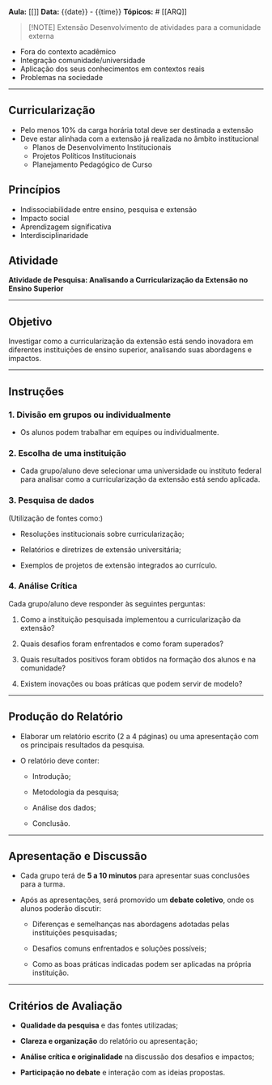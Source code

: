 **Aula:** [[]]
**Data:** {{date}} - {{time}}
**Tópicos:** #
[[ARQ]]
> [!NOTE] Extensão
> Desenvolvimento de atividades para a comunidade externa

- Fora do contexto acadêmico
- Integração comunidade/universidade
- Aplicação dos seus conhecimentos em contextos reais
- Problemas na sociedade


---
## Curricularização
- Pelo menos 10% da carga horária total deve ser destinada a extensão
- Deve estar alinhada com a extensão já realizada no âmbito institucional
	- Planos de Desenvolvimento Institucionais
	- Projetos Políticos Institucionais
	- Planejamento Pedagógico de Curso

## Princípios
- Indissociabilidade entre ensino, pesquisa e extensão
- Impacto social
- Aprendizagem significativa
- Interdisciplinaridade

## Atividade
**Atividade de Pesquisa: Analisando a Curricularização da Extensão no Ensino Superior**

---

## **Objetivo**

Investigar como a curricularização da extensão está sendo inovadora em diferentes instituições de ensino superior, analisando suas abordagens e impactos.

---

## **Instruções**

### **1. Divisão em grupos ou individualmente**

- Os alunos podem trabalhar em equipes ou individualmente.
    

### **2. Escolha de uma instituição**

- Cada grupo/aluno deve selecionar uma universidade ou instituto federal para analisar como a curricularização da extensão está sendo aplicada.
    

### **3. Pesquisa de dados**

(Utilização de fontes como:)

- Resoluções institucionais sobre curricularização;
    
- Relatórios e diretrizes de extensão universitária;
    
- Exemplos de projetos de extensão integrados ao currículo.
    

### **4. Análise Crítica**

Cada grupo/aluno deve responder às seguintes perguntas:

1. Como a instituição pesquisada implementou a curricularização da extensão?
    
2. Quais desafios foram enfrentados e como foram superados?
    
3. Quais resultados positivos foram obtidos na formação dos alunos e na comunidade?
    
4. Existem inovações ou boas práticas que podem servir de modelo?
    

---

## **Produção do Relatório**

- Elaborar um relatório escrito (2 a 4 páginas) ou uma apresentação com os principais resultados da pesquisa.
    
- O relatório deve conter:
    
    - Introdução;
        
    - Metodologia da pesquisa;
        
    - Análise dos dados;
        
    - Conclusão.
        

---

## **Apresentação e Discussão**

- Cada grupo terá de **5 a 10 minutos** para apresentar suas conclusões para a turma.
    
- Após as apresentações, será promovido um **debate coletivo**, onde os alunos poderão discutir:
    
    - Diferenças e semelhanças nas abordagens adotadas pelas instituições pesquisadas;
        
    - Desafios comuns enfrentados e soluções possíveis;
        
    - Como as boas práticas indicadas podem ser aplicadas na própria instituição.
        

---

## **Critérios de Avaliação**

- **Qualidade da pesquisa** e das fontes utilizadas;
    
- **Clareza e organização** do relatório ou apresentação;
    
- **Análise crítica e originalidade** na discussão dos desafios e impactos;
    
- **Participação no debate** e interação com as ideias propostas.